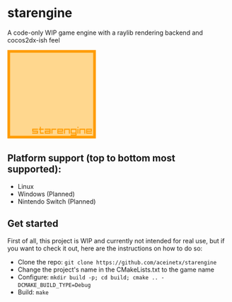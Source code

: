 # starengine
A code-only WIP game engine with a raylib rendering backend and cocos2dx-ish feel

<img src="logo.png" width=200 height=200>

## Platform support (top to bottom most supported):
- Linux
- Windows (Planned)
- Nintendo Switch (Planned)

## Get started
First of all, this project is WIP and currently not intended for real use, but if you want to check it out, here are the instructions on how to do so:
- Clone the repo: ```git clone https://github.com/aceinetx/starengine```
- Change the project's name in the CMakeLists.txt to the game name
- Configure: ```mkdir build -p; cd build; cmake .. -DCMAKE_BUILD_TYPE=Debug```
- Build: ```make```
